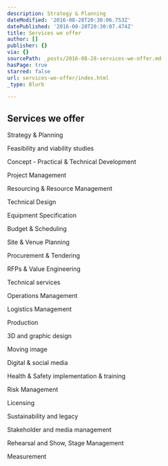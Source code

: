 ```yaml
---
description: Strategy & Planning
dateModified: '2016-08-28T20:30:06.753Z'
datePublished: '2016-08-28T20:30:07.474Z'
title: Services we offer
author: []
publisher: {}
via: {}
sourcePath: _posts/2016-08-28-services-we-offer.md
hasPage: true
starred: false
url: services-we-offer/index.html
_type: Blurb

---
```

## Services we offer

Strategy & Planning

Feasibility and viability studies

Concept - Practical & Technical Development

Project Management

Resourcing & Resource Management

Technical Design

Equipment Specification

Budget & Scheduling

Site & Venue Planning

Procurement & Tendering

RFPs & Value Engineering

Technical services

Operations Management

Logistics Management

Production

3D and graphic design

Moving image

Digital & social media

Health & Safety implementation & training

Risk Management

Licensing

Sustainability and legacy

Stakeholder and media management

Rehearsal and Show, Stage Management

Measurement